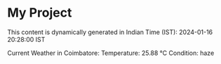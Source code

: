 # My Project

This content is dynamically generated in Indian Time (IST): 2024-01-16 20:28:00 IST


Current Weather in Coimbatore:
Temperature: 25.88 °C
Condition: haze
